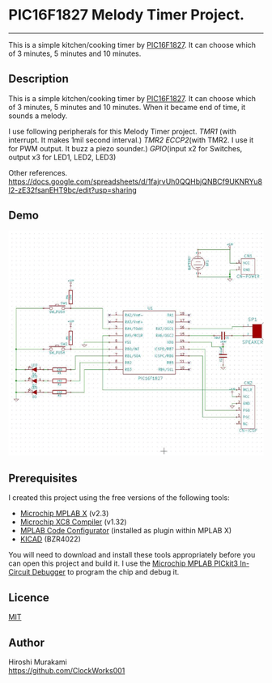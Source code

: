 # PIC16F1827 Melody Timer Project.
---
This is a simple kitchen/cooking timer by [PIC16F1827][1].
It can choose which of 3 minutes, 5 minutes and 10 minutes.

## Description

This is a simple kitchen/cooking timer by [PIC16F1827][1].
It can choose which of 3 minutes, 5 minutes and 10 minutes.
When it became end of time, it sounds a melody.

I use following peripherals for this Melody Timer project.
  *TMR1* (with interrupt. It makes 1mil second interval.)
  *TMR2*
  *ECCP2*(with TMR2. I use it for PWM output. It buzz a piezo sounder.)
  *GPIO*(input x2 for Switches, output x3 for LED1, LED2, LED3)

Other references.
  <https://docs.google.com/spreadsheets/d/1fajrvUh0QQHbjQNBCf9UKNRYu8I2-zE32fsanEHT9bc/edit?usp=sharing>



## Demo

![Alt text](/DEMO/circuit_DEMO.gif)

## Prerequisites

I created this project using the free versions of the following tools:
 * [Microchip MPLAB X][2] (v2.3)
 * [Microchip XC8 Compiler][3] (v1.32)
 * [MPLAB Code Configurator][4] (installed as plugin within MPLAB X)
 * [KICAD][6] (BZR4022)

You will need to download and install these tools appropriately before you
can open this project and build it.
I use the [Microchip MPLAB PICkit3 In-Circuit Debugger][5] to program
the chip and debug it.  


## Licence

[MIT](https://github.com/tcnksm/tool/blob/master/LICENCE)

## Author

Hiroshi Murakami  
<https://github.com/ClockWorks001>  


[1]: http://www.microchip.com/wwwproducts/Devices.aspx?dDocName=en538963 "PIC16F1827"
[2]: http://www.microchip.com/pagehandler/en-us/family/mplabx/ "MPLAB X"
[3]: http://www.microchip.com/pagehandler/en_us/devtools/mplabxc/ "MPLAB XC Compilers"
[4]: http://www.microchip.com/pagehandler/en-us/press-release/microchips-free-code-configura.html "MPLAB Code Configurator"
[5]: http://www.microchip.com/Developmenttools/ProductDetails.aspx?PartNO=PG164130 "MPLAB PICkit3 In-Circuit Debugger"
[6]: http://www.kicad-pcb.org/display/KICAD/KiCad+EDA+Software+Suite "KICAD"



